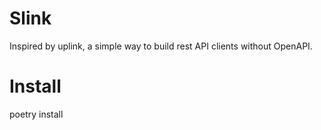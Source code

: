 # Slink
Inspired by uplink, a simple way to build rest API clients without OpenAPI.

# Install
poetry install
